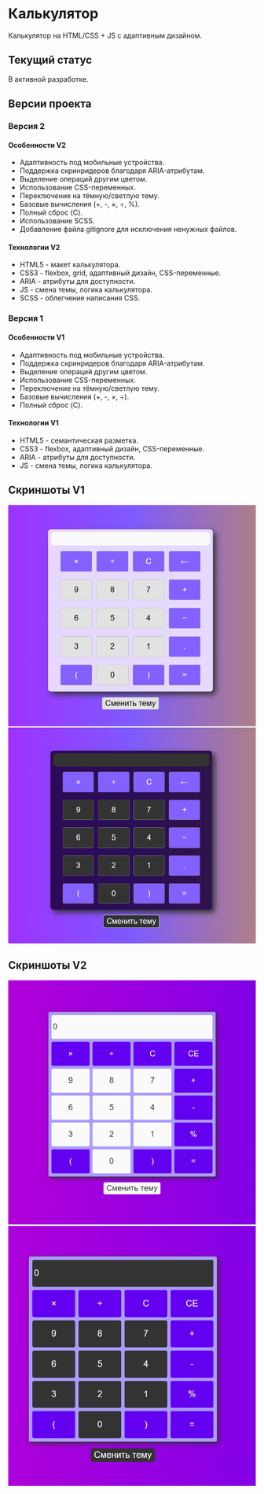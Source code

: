 # Калькулятор

Калькулятор на HTML/CSS + JS с адаптивным дизайном.

## Текущий статус

В активной разработке.

## Версии проекта

### Версия 2

#### Особенности V2

- Адаптивность под мобильные устройства.
- Поддержка скринридеров благодаря ARIA-атрибутам.
- Выделение операций другим цветом.
- Использование CSS-переменных.
- Переключение на тёмную/светлую тему.
- Базовые вычисления (+, -, ×, ÷, %).
- Полный сброс (C).
- Использование SCSS.
- Добавление файла gitignore для исключения ненужных файлов.

#### Технологии V2

- HTML5 - макет калькулятора.
- CSS3 - flexbox, grid, адаптивный дизайн, CSS-переменные.
- ARIA - атрибуты для доступности.
- JS - смена темы, логика калькулятора.
- SCSS - облегчение написания CSS.

### Версия 1

#### Особенности V1

- Адаптивность под мобильные устройства.
- Поддержка скринридеров благодаря ARIA-атрибутам.
- Выделение операций другим цветом.
- Использование CSS-переменных.
- Переключение на тёмную/светлую тему.
- Базовые вычисления (+, -, ×, ÷).
- Полный сброс (C).

#### Технологии V1

- HTML5 - семантическая разметка.
- CSS3 - flexbox, адаптивный дизайн, CSS-переменные.
- ARIA - атрибуты для доступности.
- JS - смена темы, логика калькулятора.

## Скриншоты V1

![Светлая тема](screenshots/light-theme.png)
![Тёмная тема](screenshots/dark-theme.png)

## Скриншоты V2

![Светлая тема](screenshots/light-theme-v2.png)
![Тёмная тема](screenshots/dark-theme-v2.png)
